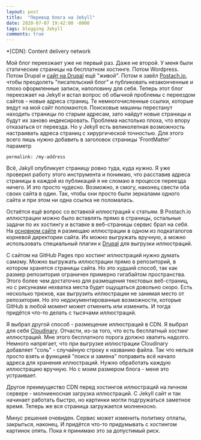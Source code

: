 ```yaml
---
layout: post
title:  "Перевод блога на Jekyll"
date: 2020-07-07 19:42:00 -0000
tags: blogging Jekyll
comments: true
---
```


*[CDN]: Content delivery network

Мой блог переезжает уже не первый раз. Даже не второй. У меня были статические страницы на бесплатном хостинге. Потом Wordpress. Потом Drupal и [сайт на Drupal](http://2nature.me) ещё "живой". Потом я завёл [Postach.io](http://postach.io), чтобы преодолеть "писательский блог" и публиковать незаконченные и плохо оформленные записи, наполовину для себя. Теперь этот блог переезжает на Jekyll и встал вопрос об обычной проблемы с переездом сайтов - новые адреса страниц. Те немногочисленные ссылки, которые ведут на мой сайт поломаются. Поисковые машины перестанут находить страницы по старым адресам, зато найдут новые страницы и будут их заново индексировать. Проблема настолько плоха, что впору отказаться от переезда. Но у Jekyll есть великолепная возможность настраивать адреса страниц с хирургической точностью. Для этого всего лишь нужно добавить в заголовок страницы 'FrontMatter' параметр

    permalink: /my-address

Всё, Jakyll опубликует страницу ровно туда, куда нужно. Я уже проверил работу этого инструмента и понимаю, что расставив адреса страницы в каждой из публикаций я не сломаю в процессе переезда ничего. И это просто чудесно. Возможно, я смогу, наконец свести оба своих сайта в один. Так, чтобы они просто были зеркалами одного сайта и при этом ни одна ссылка не поломалась.

Остаётся ещё вопрос со вставкой иллюстраций к статьям. В Postach.io иллюстрации можно было вставлять прямо в страницы, остальные задачи по их хостингу и вставке в веб-страницы сервис брал на себя. На [основном сайте](http://2nature.me) я размещаю иллюстрации в одном из подкаталогов корневой директории сайта. Их можно выгружать вручную, а можно использовать специальный плагин к [Drupal](https://www.drupal.org/) для выгрузки иллюстраций.

С сайтом на GitHub Pages про хостинг иллюстраций нужно думать самому. Можно выгружать иллюстрации прямо в репозиторий, в котором хранятся страницы сайта. Но это худший способ, так как размер репозитория ограничен примерно гигабайтом пространства. Этого более чем достаточно для размещения текстовых веб-страниц, но с рисунками нехватка места будет ощущаться довольно скоро. Есть несколько трюков, как выгрузить иллюстрации не занимая место от репозитория. Но это недокументированные возможности, которые GitHub в любой момент может отменить или изменить. И тогда придётся что-то делать с тысячами иллюстраций. 

Я выбрал другой способ - размещение иллюстраций в CDN. Я выбрал для себя [Cloudinary](https://cloudinary.com/). Отчасти, из-за того, что есть бесплатный хостинг иллюстраций. Мне этого бесплатного порога должно хватить надолго. Немного напрягает, что при выгрузке иллюстрации Cloudinary добавляет "соль" - случайную строку к названию файла. Так что нельзя просто взять и функцией "поиск и замена" поправить всё начало адреса для хранения иллюстраций. Нужно обработать каждую иллюстрацию вручную. Но с моим размером блога - меня это устраивает.

Другое преимущество CDN перед хостингов иллюстраций на личном сервере - молниеносная загрузка иллюстраций. С Jekyll сайт и так начинает работать быстро, но картинки могли подгружаться заметное время. Теперь же вся страница загружается молненосно.

Минус решения очевиден. Сервис может изменить политику оплаты, закрыться, наконец. И придётся что-то придумывать с хостингом картинок опять. Пока я принимаю это за допустимый риск.